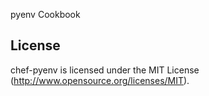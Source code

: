 pyenv Cookbook

License
-------

chef-pyenv is licensed under the MIT License (http://www.opensource.org/licenses/MIT).